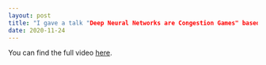 ```yaml
---
layout: post
title: "I gave a talk "Deep Neural Networks are Congestion Games" based on our recent <a href="https://arxiv.org/abs/2010.11024">pre-print</a> at the seminar of INRIA's TAU team."
date: 2020-11-24
---
```

You can find the full video <a href="https://bbb2.lri.fr/playback/presentation/2.0/playback.html?meetingId=e553a585a24b7c4d544607a59d9db8269ef58d5e-1606224626141">here</a>.
